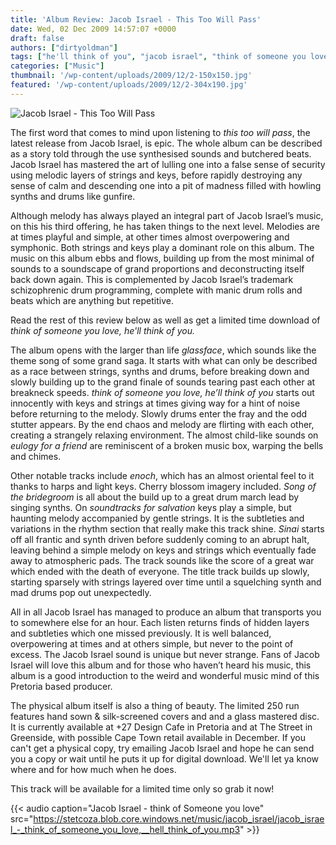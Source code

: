 ```yaml
---
title: 'Album Review: Jacob Israel - This Too Will Pass'
date: Wed, 02 Dec 2009 14:57:07 +0000
draft: false
authors: ["dirtyoldman"]
tags: ["he'll think of you", "jacob israel", "think of someone you love", "This Too Will Pass"]
categories: ["Music"]
thumbnail: '/wp-content/uploads/2009/12/2-150x150.jpg'
featured: '/wp-content/uploads/2009/12/2-304x190.jpg'
---
```


![Jacob Israel - This Too Will Pass](/wp-content/uploads/2009/12/2.jpg "Jacob Israel - This Too Will Pass")

The first word that comes to mind upon listening to _this too will pass_, the latest release from Jacob Israel, is epic. The whole album can be described as a story told through the use synthesised sounds and butchered beats. Jacob Israel has mastered the art of lulling one into a false sense of security using melodic layers of strings and keys, before rapidly destroying any sense of calm and descending one into a pit of madness filled with howling synths and drums like gunfire.

Although melody has always played an integral part of Jacob Israel’s music, on this his third offering, he has taken things to the next level. Melodies are at times playful and simple, at other times almost overpowering and symphonic. Both strings and keys play a dominant role on this album. The music on this album ebbs and flows, building up from the most minimal of sounds to a soundscape of grand proportions and deconstructing itself back down again. This is complemented by Jacob Israel’s trademark schizophrenic drum programming, complete with manic drum rolls and beats which are anything but repetitive.

Read the rest of this review below as well as get a limited time download of _think of someone you love, he'll think of you._

The album opens with the larger than life _glassface_, which sounds like the theme song of some grand saga. It starts with what can only be described as a race between strings, synths and drums, before breaking down and slowly building up to the grand finale of sounds tearing past each other at breakneck speeds. _think of someone you love, he’ll think of you_ starts out innocently with keys and strings at times giving way for a hint of noise before returning to the melody. Slowly drums enter the fray and the odd stutter appears. By the end chaos and melody are flirting with each other, creating a strangely relaxing environment. The almost child-like sounds on _eulogy for a friend_ are reminiscent of a broken music box, warping the bells and chimes.

Other notable tracks include _enoch_, which has an almost oriental feel to it thanks to harps and light keys. Cherry blossom imagery included. _Song of the bridegroom_ is all about the build up to a great drum march lead by singing synths. On _soundtracks for salvation_ keys play a simple, but haunting melody accompanied by gentle strings. It is the subtleties and variations in the rhythm section that really make this track shine. _Sinai_ starts off all frantic and synth driven before suddenly coming to an abrupt halt, leaving behind a simple melody on keys and strings which eventually fade away to atmospheric pads. The track sounds like the score of a great war which ended with the death of everyone. The title track builds up slowly, starting sparsely with strings layered over time until a squelching synth and mad drums pop out unexpectedly.

All in all Jacob Israel has managed to produce an album that transports you to somewhere else for an hour. Each listen returns finds of hidden layers and subtleties which one missed previously. It is well balanced, overpowering at times and at others simple, but never to the point of excess. The Jacob Israel sound is unique but never strange. Fans of Jacob Israel will love this album and for those who haven’t heard his music, this album is a good introduction to the weird and wonderful music mind of this Pretoria based producer.

The physical album itself is also a thing of beauty. The limited 250 run features hand sown & silk-screened covers and and a glass mastered disc. It is currently available at +27 Design Cafe in Pretoria and at The Street in Greenside, with possible Cape Town retail available in December. If you can't get a physical copy, try emailing Jacob Israel and hope he can send you a copy or wait until he puts it up for digital download. We'll let ya know where and for how much when he does.

This track will be available for a limited time only so grab it now!

{{< audio
    caption="Jacob Israel - think of Someone you love"
    src="https://stetcoza.blob.core.windows.net/music/jacob_israel/jacob_israel_-_think_of_someone_you_love,__hell_think_of_you.mp3" >}}
